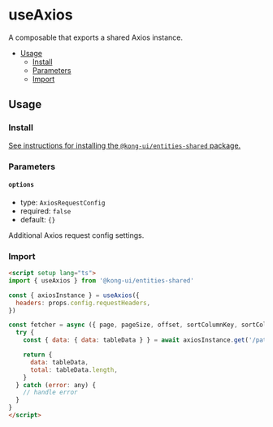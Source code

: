 # useAxios

A composable that exports a shared Axios instance.

- [Usage](#usage)
  - [Install](#install)
  - [Parameters](#parameters)
  - [Import](#import)

## Usage

### Install

[See instructions for installing the `@kong-ui/entities-shared` package.](../README.md#install)

### Parameters

#### `options`

- type: `AxiosRequestConfig`
- required: `false`
- default: `{}`

Additional Axios request config settings.

### Import

```html
<script setup lang="ts">
import { useAxios } from '@kong-ui/entities-shared'

const { axiosInstance } = useAxios({
  headers: props.config.requestHeaders,
})

const fetcher = async ({ page, pageSize, offset, sortColumnKey, sortColumnOrder, query }) => {
  try {
    const { data: { data: tableData } } = await axiosInstance.get('/path/to/endpoint')

    return {
      data: tableData,
      total: tableData.length,
    }
  } catch (error: any) {
    // handle error
  }
}
</script>
```

